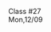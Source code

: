 <div class="lecture1">

<div class="column_date">
<p markdown="block">

Class #27 <br>
Mon,12/09

</p>
</div>
<div class="column_materials">
<p markdown="block">



</p>
</div>

<div class="column_assign">
<p markdown="block">



</p>
</div>

</div>

